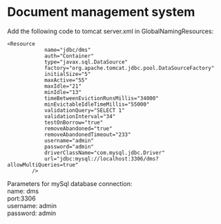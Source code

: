 # Document management system
Add the following code to tomcat server.xml in GlobalNamingResources:

```
<Resource
            name="jdbc/dms"
            auth="Container"
            type="javax.sql.DataSource"
            factory="org.apache.tomcat.jdbc.pool.DataSourceFactory"
            initialSize="5"
            maxActive="55"
            maxIdle="21"
            minIdle="13"
            timeBetweenEvictionRunsMillis="34000"
            minEvictableIdleTimeMillis="55000"
            validationQuery="SELECT 1"
            validationInterval="34"
            testOnBorrow="true"
            removeAbandoned="true"
            removeAbandonedTimeout="233"
            username="admin"
            password="admin"
            driverClassName="com.mysql.jdbc.Driver"
            url="jdbc:mysql://localhost:3306/dms?allowMultiQueries=true"
        />
```
Parameters for mySql database connection:  
name: dms  
port:3306  
username: admin  
password: admin  
